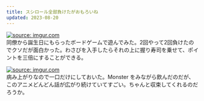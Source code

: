 ```yaml
---
title: スシロール全部負けたがおもろいね
updated: 2023-08-20
---
```


<a href="https://imgur.com/j52cVG8"><img src="https://i.imgur.com/j52cVG8.jpg" title="source: imgur.com" /></a>  
同僚から誕生日にもらったボードゲームで遊んでみた。2回やって2回負けたのでクソだが面白かった。わさびを入手したらそれの上に握り寿司を乗せて、ポイントを三倍にすることができる。

<a href="https://imgur.com/frZqhEA"><img src="https://i.imgur.com/frZqhEA.jpg" title="source: imgur.com" /></a>  
病み上がりなので一口だけにしておいた。Monster をみながら飲んだのだが、このアニメどんどん話が広がり続けていてすごい。ちゃんと収束してくれるのだろうか。
